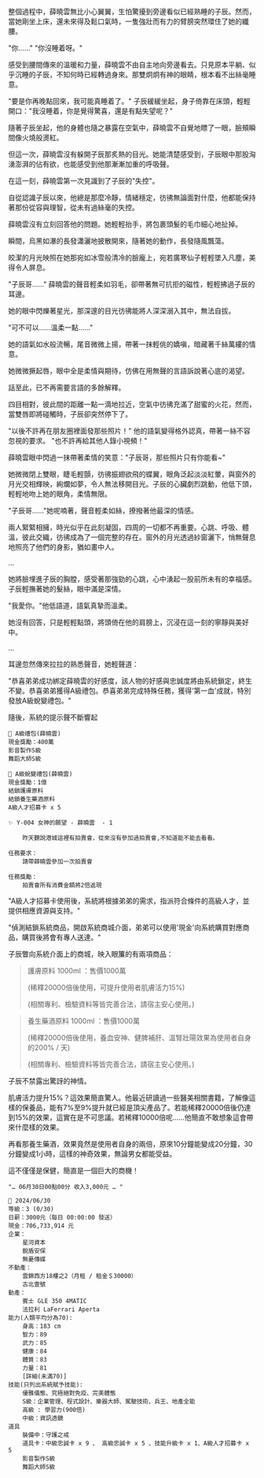 整個過程中，薛曉雲無比小心翼翼，生怕驚擾到旁邊看似已經熟睡的子辰。然而，當她剛坐上床，還未來得及鬆口氣時，一隻強壯而有力的臂膀突然環住了她的纖腰。

"你……"
"你沒睡着呀。"

感受到腰間傳來的溫暖和力量，薛曉雲不由自主地向旁邊看去。只見原本平躺、似乎沉睡的子辰，不知何時已經轉過身來。那雙炯炯有神的眼睛，根本看不出絲毫睡意。

"要是你再晚點回來，我可能真睡着了。" 子辰緩緩坐起，身子倚靠在床頭，輕輕開口："我沒睡着，你是覺得驚喜，還是有點失望呢？"

隨著子辰坐起，他的身體也隨之暴露在空氣中，薛曉雲不自覺地瞟了一眼，臉頰瞬間像火燒般燙紅。

但這一次，薛曉雲沒有躲開子辰那炙熱的目光。她能清楚感受到，子辰眼中那股洶湧澎湃的佔有欲，也能感受到他那漸漸加重的呼吸聲。

在這一刻，薛曉雲第一次見識到了子辰的"失控"。

自從認識子辰以來，他總是那麼冷靜，情緒穩定，彷彿無論面對什麼，他都能保持著那份從容與理智，從未有過絲毫的失控。

薛曉雲沒有立刻回答他的問題。她輕輕抬手，將包裹頭髮的毛巾細心地扯掉。

瞬間，烏黑如瀑的長發瀟灑地披散開來，隨著她的動作，長發隨風飄蕩。

皎潔的月光映照在她那宛如冰雪般清冷的臉龐上，宛若廣寒仙子輕輕墜入凡塵，美得令人屏息。

"子辰哥……"
薛曉雲的聲音輕柔如羽毛，卻帶著無可抗拒的磁性，輕輕拂過子辰的耳邊。

她的眼中閃爍著星光，那深邃的目光彷彿能將人深深溺入其中，無法自拔。

"可不可以……溫柔一點……"

她的語氣如水般流暢，尾音微微上揚，帶著一抹輕佻的嬌嗔，暗藏著千絲萬縷的情意。

她微微撅起唇，眼中全是柔情與期待，仿佛在用無聲的言語訴說著心底的渴望。

話至此，已不再需要言語的多餘解釋。

四目相對，彼此間的距離一點一滴地拉近，空氣中彷彿充滿了甜蜜的火花，然而，當雙唇即將碰觸時，子辰卻突然停下了。

"以後不許再在朋友圈裡面發那些照片！"
他的語氣變得格外認真，帶著一絲不容忽視的要求。
"也不許再給其他人錄小視頻！"

薛曉雲眼中閃過一抹帶著柔情的笑意："子辰哥，那些照片只有你能看~"

她微微閉上雙眼，睫毛輕顫，彷彿振翅欲飛的蝶翼，眼角泛起淡淡紅暈，與窗外的月光交相輝映，絢爛如夢，令人無法移開目光。子辰的心臟劇烈跳動，他低下頭，輕輕地吻上她的眼角，柔情無限。

"子辰哥……"她呢喃著，聲音輕柔如絲，撩撥著他最深的情感。

兩人緊緊相擁，時光似乎在此刻凝固，四周的一切都不再重要。心跳、呼吸、體溫，彼此交織，彷彿成為了一個完整的存在。窗外的月光透過紗窗灑下，悄無聲息地照亮了他們的身影，猶如畫中人。

...

她將臉埋進子辰的胸膛，感受著那強勁的心跳，心中湧起一股前所未有的幸福感。子辰輕撫著她的髮絲，眼中滿是深情。

"我愛你。"他低語道，語氣真摯而溫柔。

她沒有回答，只是輕輕點頭，將頭倚在他的肩膀上，沉浸在這一刻的寧靜與美好中。

...

耳邊忽然傳來拉拉的熟悉聲音，她輕聲道：

"恭喜弟弟成功綁定薛曉雲的好感度，該人物的好感與忠誠度將由系統鎖定，終生不變。恭喜弟弟獲得A級禮包。恭喜弟弟完成特殊任務，獲得'第一血'成就，特別發放A級蛻變禮包。"

隨後，系統的提示聲不斷響起

```
🎁 A級禮包(薛曉雲)
現金獎勵：400萬
影音製作S級
舞蹈大師S級
```

```
🎁 A級蛻變禮包(薛曉雲)
現金獎勵：1億
結鎖護膚原料
結鎖養生藥酒原料
A級人才招募卡 x 5 
```

```
✨ Y-004 女神的願望 - 薛曉雲  - 1
    
    昨天聽說港城這裡有拍賣會，從來沒有參加過拍賣會,不知道能不能去看看。

任務要求：
    請帶薛曉雲參加一次拍賣會

任務獎勵：
    拍賣會所有消費金額將2倍返現
```

"A級人才招募卡使用後，系統將根據弟弟的需求，指派符合條件的高級人才，並提供相應資源與支持。"

"偵測結鎖系統商品，開啟系統商城介面，弟弟可以使用'現金'向系統購買對應商品，購買後將會有專人送達。"

子辰瞥向系統介面上的商城，映入眼簾的有兩項商品：

>護膚原料 1000ml ：售價1000萬
>
>(稀釋20000倍後使用，可提升使用者肌膚活力15%)
>
>(相關專利、檢驗資料等皆完善合法，請宿主安心使用。)


>養生藥酒原料 1000ml ：售價1000萬
>
>(稀釋20000倍後使用，養血安神、健脾補肝、溫腎壯陽效果為使用者自身的200% / 天)
>
>(相關專利、檢驗資料等皆完善合法，請宿主安心使用。)

子辰不禁露出驚訝的神情。

肌膚活力提升15%？這效果簡直驚人。他最近研讀過一些醫美相關書籍，了解像這樣的保養品，能有7%至9%提升就已經是頂尖產品了。若能稀釋20000倍後仍達到15%的效果，這實在是不可思議。若稀釋10000倍呢……他簡直不敢想象這會帶來什麼樣的效果。

再看那養生藥酒，效果竟然是使用者自身的兩倍，原來10分鐘能變成20分鐘，30分鐘變成1小時，這樣的神奇效果，無論男女都能受益。

這不僅僅是保健，簡直是一個巨大的商機！

`"… 06月30日00點00分 收入3,000元 … "`

```
📰 2024/06/30
等級：3 (0/30)
日薪：3000元（每日 00:00:00 發送）
現金：706,733,914 元
企業：
    星河資本
    銳盾安保
    無憂傳媒
不動產：
    雲錦西方18樓之2（月租 / 租金＄30000）
    古北壹號
動產：
    賓士 GLE 350 4MATIC
    法拉利 LaFerrari Aperta
能力(人類平均分為70):
    身高：183 cm
    智力：89
    武力：85
    健康：84
    體質：83
    力量：81
    [詳細(未滿70)]
技能(只列出系統賦予技能):
    優雅儀態、究極絕對免疫、完美體態
    S級：企業管理、程式設計、樂器大師、駕駛技術、兵王、地產全能
    高級 : 學習力(900倍)
    中級：資訊透鏡
道具
    裝備中：守護之戒
    道具卡：中級忠誠卡 x 9 、 高級忠誠卡 x 5 、技能升級卡 x 1、A級人才招募卡 x 5
    影音製作S級
    舞蹈大師S級
```

